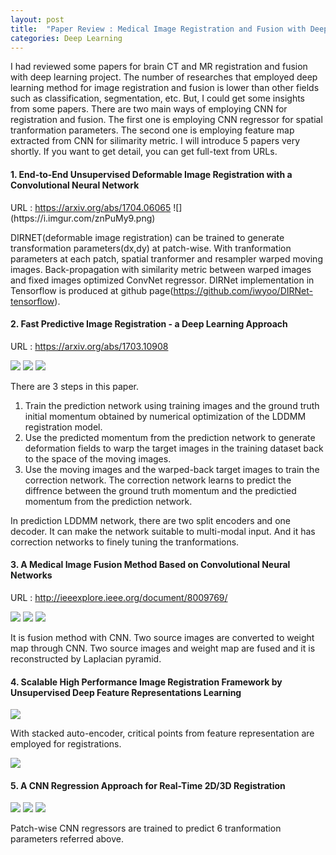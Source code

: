```yaml
---
layout: post
title:  "Paper Review : Medical Image Registration and Fusion with Deep Learning"
categories: Deep Learning
---
```


I had reviewed some papers for brain CT and MR registration and fusion with deep learning project. The number of researches that employed deep learning method for image registration and fusion is lower than other fields such as classification, segmentation, etc. But, I could get some insights from some papers. There are two main ways of employing CNN for registration and fusion. The first one is employing CNN regressor for spatial tranformation parameters. The second one is employing feature map extracted from CNN for silimarity metric. I will introduce 5 papers very shortly. If you want to get detail, you can get full-text from URLs.

<h4>1. End-to-End Unsupervised Deformable Image Registration with a Convolutional Neural Network</h4>
URL : <a href="https://arxiv.org/abs/1704.06065">https://arxiv.org/abs/1704.06065</a>
![](https://i.imgur.com/znPuMy9.png)

DIRNET(deformable image registration) can be trained to generate transformation parameters(dx,dy) at patch-wise. With tranformation parameters at each patch, spatial tranformer and resampler warped moving images. Back-propagation with similarity metric between warped images and fixed images optimized ConvNet regressor. DIRNet implementation in Tensorflow is produced at github page(https://github.com/iwyoo/DIRNet-tensorflow).

<h4>2. Fast Predictive Image Registration - a Deep Learning Approach</h4>
URL : <a href="https://arxiv.org/abs/1703.10908">https://arxiv.org/abs/1703.10908</a>

![](https://i.imgur.com/vBwiPat.png)
![](https://i.imgur.com/uiobJrC.png)
![](https://i.imgur.com/BpMdTUW.png)

There are 3 steps in this paper.
1. Train the prediction network using training images and the ground truth initial momentum obtained by numerical optimization of the LDDMM registration model.
2. Use the predicted momentum from the prediction network to generate deformation fields to warp the target images in the training dataset back to the space of the moving images.
3. Use the moving images and the warped-back target images to train the correction network. The correction network learns to predict the diffrence between the ground truth momentum and the predictied momentum from the prediction network.

In prediction LDDMM network, there are two split encoders and one decoder. It can make the network suitable to multi-modal input. And it has correction networks to finely tuning the tranformations.

<h4>3. A Medical Image Fusion Method Based on Convolutional Neural Networks</h4>

URL : <a href="http://ieeexplore.ieee.org/document/8009769/">http://ieeexplore.ieee.org/document/8009769/</a>

![](https://i.imgur.com/ege6Uyp.png)
![](https://i.imgur.com/vvH5dat.png)
![](https://i.imgur.com/UFQ7xDN.png)

It is fusion method with CNN. Two source images are converted to weight map through CNN. Two source images and weight map are fused and it is reconstructed by Laplacian pyramid.


<h4>4. Scalable High Performance Image Registration Framework by Unsupervised Deep Feature Representations Learning</h4>

![](https://i.imgur.com/Q4IKltR.png)

With stacked auto-encoder, critical points from feature representation are employed for registrations.

![](https://i.imgur.com/nigsH6Q.png) 

<h4>5. A CNN Regression Approach for Real-Time 2D/3D Registration</h4>

![](https://i.imgur.com/TbNmXjq.png)
![](https://i.imgur.com/wC52y1O.png)
![](https://i.imgur.com/uPo9dXs.png)

Patch-wise CNN regressors are trained to predict 6 tranformation parameters referred above. 